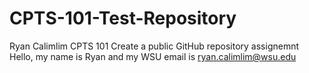 # CPTS-101-Test-Repository

Ryan Calimlim
CPTS 101
Create a public GitHub repository assignemnt
Hello, my name is Ryan and my WSU email is ryan.calimlim@wsu.edu
